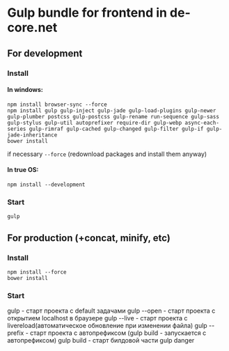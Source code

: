# Gulp bundle for frontend in de-core.net

## For development
### Install
#### In windows:
```
npm install browser-sync --force
npm install gulp gulp-inject gulp-jade gulp-load-plugins gulp-newer gulp-plumber postcss gulp-postcss gulp-rename run-sequence gulp-sass gulp-stylus gulp-util autoprefixer require-dir gulp-webp async-each-series gulp-rimraf gulp-cached gulp-changed gulp-filter gulp-if gulp-jade-inheritance
bower install
```
if necessary ```--force``` (redownload packages and install them anyway)

#### In true OS:
```
npm install --development
```
### Start
```gulp```

## For production (+concat, minify, etc)
### Install
```
npm install --force
bower install
```
### Start
gulp - старт проекта с default задачами
gulp --open - старт проекта с открытием localhost в браузере
gulp --live - старт проекта с livereload(автоматическое обновление при изменении файла)
gulp --prefix - старт проекта с автопрефиксом (gulp build - запускается с автопрефиксом)
gulp build - старт билдовой части
gulp danger